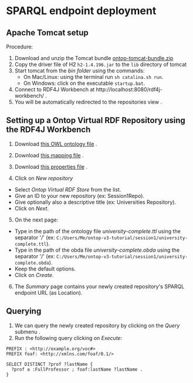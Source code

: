 SPARQL endpoint deployment
==========================

## Apache Tomcat setup

Procedure: 

1. Download and unzip the Tomcat bundle [ontop-tomcat-bundle.zip](https://sourceforge.net/projects/ontop4obda/files/ontop-3.0.0-beta-2/)
2. Copy the driver file of H2 `h2-1.4.196.jar` to the `lib` directory of tomcat  
3. Start tomcat from the *bin folder* using the commands: 
	* On Mac/Linux: using the terminal run `sh catalina.sh run`.
	* On Windows: click on the executable `startup.bat`.
4. Connect to RDF4J Workbench at http://localhost:8080/rdf4j-workbench/ .
5. You will be automatically redirected to the repositories view .

## Setting up a Ontop Virtual RDF Repository using the RDF4J Workbench

1. Download [this OWL ontology file](university-complete.ttl) .
2. Download [this mapping file](university-complete.obda) .
3. Download [this properties file](university-complete.properties) .

4. Click on *New repository*
  * Select *Ontop Virtual RDF Store* from the list.
  * Give an ID to your new repository (ex: Session1Repo).
  * Give optionally also a descriptive title (ex: Universities Repository).
  * Click on *Next*.

5. On the next page:
  * Type in the path of the ontology file *university-complete.ttl* using the separator '/' (ex: `C:/Users/Me/ontop-v3-tutorial/session1/university-complete.ttl`).
  * Type in the path of the obda file *university-complete.obda* using the separator '/' (ex: `C:/Users/Me/ontop-v3-tutorial/session1/university-complete.obda`).
  * Keep the default options.
  * Click on *Create*.

6. The *Summary* page contains your newly created repository's SPARQL endpoint URL (as Location).

## Querying 

1. We can query the newly created repository by clicking on the *Query* submenu .
2. Run the following query clicking on *Execute*:

```sparql
PREFIX : <http://example.org/voc#>
PREFIX foaf: <http://xmlns.com/foaf/0.1/>

SELECT DISTINCT ?prof ?lastName {
  ?prof a :FullProfessor ; foaf:lastName ?lastName .
}
```







